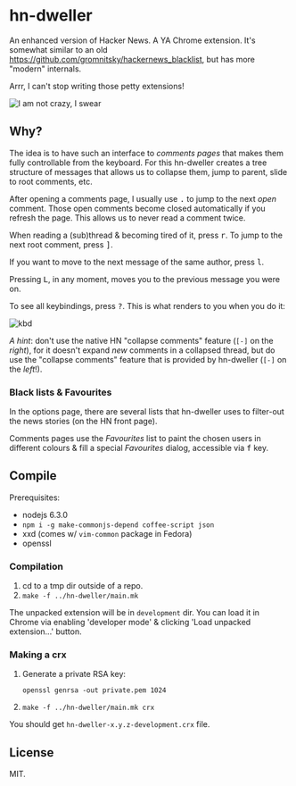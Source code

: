 # hn-dweller

An enhanced version of Hacker News. A YA Chrome extension. It's
somewhat similar to an old
https://github.com/gromnitsky/hackernews_blacklist, but has more
"modern" internals.

Arrr, I can't stop writing those petty extensions!

![I am not crazy, I swear](http://s.quickmeme.com/img/67/67cf154511cbc862924e48669f13d3490367be675d699eb01e5b934f9ac0f227.jpg)


## Why?

The idea is to have such an interface to _comments pages_ that makes
them fully controllable from the keyboard. For this hn-dweller
creates a tree structure of messages that allows us to collapse them,
jump to parent, slide to root comments, etc.

After opening a comments page, I usually use <kbd>.</kbd> to jump to
the next _open_ comment. Those open comments become closed
automatically if you refresh the page. This allows us to never read a
comment twice.

When reading a (sub)thread & becoming tired of it, press
<kbd>r</kbd>. To jump to the next root comment, press <kbd>]</kbd>.

If you want to move to the next message of the same author, press
<kbd>l</kbd>.

Pressing <kbd>L</kbd>, in any moment, moves you to the previous
message you were on.

To see all keybindings, press <kbd>?</kbd>. This is what renders to
you when you do it:

![kbd](https://raw.github.com/gromnitsky/hn-dweller/master/README.keybindings.png)

*A hint*: don't use the native HN "collapse comments" feature (`[-]` on
the _right_), for it doesn't expand _new_ comments in a collapsed
thread, but do use the "collapse comments" feature that is provided by
hn-dweller (`[-]` on the _left_!).

### Black lists & Favourites

In the options page, there are several lists that hn-dweller uses to
filter-out the news stories (on the HN front page).

Comments pages use the _Favourites_ list to paint the chosen users in
different colours & fill a special _Favourites_ dialog, accessible via
<kbd>f</kbd> key.


## Compile

Prerequisites:

* nodejs 6.3.0
* `npm i -g make-commonjs-depend coffee-script json`
* xxd (comes w/ `vim-common` package in Fedora)
* openssl

### Compilation

1. cd to a tmp dir outside of a repo.
2. `make -f ../hn-dweller/main.mk`

The unpacked extension will be in `development` dir. You can load it
in Chrome via enabling 'developer mode' & clicking 'Load unpacked
extension...' button.

### Making a crx

1. Generate a private RSA key:

	`openssl genrsa -out private.pem 1024`

2. `make -f ../hn-dweller/main.mk crx`

You should get `hn-dweller-x.y.z-development.crx` file.


## License

MIT.
